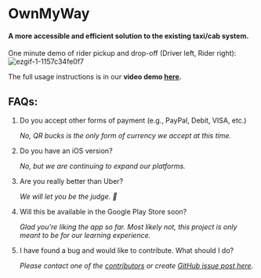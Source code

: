 # OwnMyWay   
#### A more accessible and efficient solution to the existing taxi/cab system.

One minute demo of rider pickup and drop-off (Driver left, Rider right):
![ezgif-1-1157c34fe0f7](https://user-images.githubusercontent.com/32045517/77482030-9b176d00-6dea-11ea-9dd8-833a702e3b65.gif)

The full usage instructions is in our **video demo [here](https://photos.app.goo.gl/gK63vDJ72ShFJrn9A).**

## FAQs:
1. Do you accept other forms of payment (e.g., PayPal, Debit, VISA, etc.)

    _No, QR bucks is the only form of currency we accept at this time._
    
2. Do you have an iOS version?

    _No, but we are continuing to expand our platforms._
    
3. Are you really better than Uber?

    _We will let you be the judge. 🙂_
    
4. Will this be available in the Google Play Store soon?

    _Glad you're liking the app so far. Most likely not, this project is only meant to be for our learning experience._
    
5. I have found a bug and would like to contribute. What should I do?
    
    _Please contact one of the [contributors](https://github.com/CMPUT301W20T27/BUber/graphs/contributors) or create [GitHub issue post here](https://github.com/CMPUT301W20T27/BUber/issues)._
